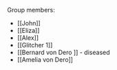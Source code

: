 Group members:
- [[John]]
- [[Eliza]]
- [[Alex]]
- [[Glitcher 1]]
- [[Bernard von Dero ]] - diseased
- [[Amelia von Dero]] 

